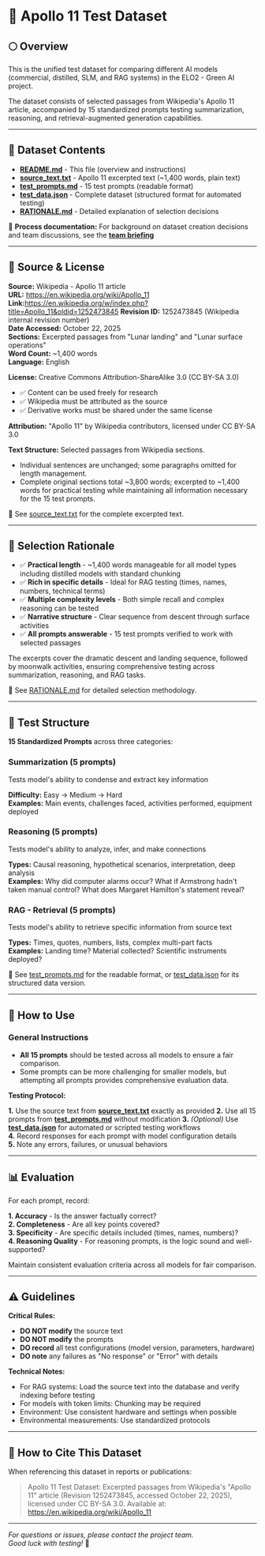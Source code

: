# 🚀 Apollo 11 Test Dataset

## 🌕 Overview

This is the unified test dataset for comparing different AI models (commercial,
distilled, SLM, and RAG systems) in the ELO2 - Green AI project.

The dataset consists of selected passages from Wikipedia's Apollo 11 article,
accompanied by 15 standardized prompts testing summarization, reasoning, and
retrieval-augmented generation capabilities.

---

## 📂 Dataset Contents

- **[README.md][readme]** - This file (overview and instructions)  
- **[source_text.txt][source]** - Apollo 11 excerpted text
(~1,400 words, plain text)  
- **[test_prompts.md][prompts]** - 15 test prompts (readable format)  
- **[test_data.json][json]** - Complete dataset (structured format for automated
  testing)  
- **[RATIONALE.md][rationale]** - Detailed explanation of selection decisions

📌 **Process documentation:** For background on dataset creation decisions and
team discussions, see the **[team briefing](https://docs.google.com/document/d/1jAE2Y2BJDx014MAXCxyH0-2EgieL_tCxCEeMK4VWBNQ/edit?usp=sharing)**

[readme]: /test_dataset_apollo11/README.md  
[source]: /test_dataset_apollo11/source_text.txt  
[prompts]: /test_dataset_apollo11/test_prompts.md  
[json]: /test_dataset_apollo11/test_data.json  
[rationale]: /test_dataset_apollo11/RATIONALE.md

---

## 📄 Source & License

**Source:** Wikipedia - Apollo 11 article  
**URL:** <https://en.wikipedia.org/wiki/Apollo_11>  
**Link:**<https://en.wikipedia.org/w/index.php?title=Apollo_11&oldid=1252473845>
**Revision ID:** 1252473845 (Wikipedia internal revision number)  
**Date Accessed:** October 22, 2025  
**Sections:** Excerpted passages from "Lunar landing" and "Lunar surface
operations"  
**Word Count:** ~1,400 words  
**Language:** English

**License:** Creative Commons Attribution-ShareAlike 3.0 (CC BY-SA 3.0)

- ✅ Content can be used freely for research
- ✅ Wikipedia must be attributed as the source
- ✅ Derivative works must be shared under the same license

**Attribution:** "Apollo 11" by Wikipedia contributors, licensed under CC BY-SA 3.0

**Text Structure:** Selected passages from Wikipedia sections.

- Individual sentences are unchanged; some paragraphs omitted for length management.
- Complete original sections total ~3,800 words; excerpted to ~1,400 words for
practical testing while maintaining all information necessary for the 15 test prompts.

📌 See [source_text.txt][source] for the complete excerpted text.

---

## 🎯 Selection Rationale

- ✅ **Practical length** - ~1,400 words manageable for all model types including
distilled models with standard chunking
- ✅ **Rich in specific details** - Ideal for RAG testing (times, names, numbers,
technical terms)
- ✅ **Multiple complexity levels** - Both simple recall and complex reasoning can
be tested
- ✅ **Narrative structure** - Clear sequence from descent through surface
activities
- ✅ **All prompts answerable** - 15 test prompts verified to work with selected
passages

The excerpts cover the dramatic descent and landing sequence, followed by
moonwalk activities, ensuring comprehensive testing across summarization,
reasoning, and RAG tasks.

📌 See [RATIONALE.md][rationale] for detailed selection methodology.

---

## 📝 Test Structure

**15 Standardized Prompts** across three categories:

### Summarization (5 prompts)

Tests model's ability to condense and extract key information

**Difficulty:** Easy → Medium → Hard  
**Examples:** Main events, challenges faced, activities performed, equipment
deployed

### Reasoning (5 prompts)

Tests model's ability to analyze, infer, and make connections

**Types:** Causal reasoning, hypothetical scenarios, interpretation, deep
analysis  
**Examples:** Why did computer alarms occur? What if Armstrong hadn't taken
manual control? What does Margaret Hamilton's statement reveal?

### RAG - Retrieval (5 prompts)

Tests model's ability to retrieve specific information from source text

**Types:** Times, quotes, numbers, lists, complex multi-part facts  
**Examples:** Landing time? Material collected? Scientific instruments deployed?

📌 See [test_prompts.md][prompts] for the readable format, or [test_data.json][json]
for its structured data version.

---

## 🔧 How to Use

### General Instructions

- **All 15 prompts** should be tested across all models to ensure a fair comparison.
- Some prompts can be more challenging for smaller models,
but attempting all prompts provides comprehensive evaluation data.

**Testing Protocol:**

**1.** Use the source text from **[source_text.txt][source]**
exactly as provided
**2.** Use all 15 prompts from **[test_prompts.md][prompts]** without
modification
**3.** *(Optional)* Use **[test_data.json][json]** for automated or scripted
   testing workflows  
**4.** Record responses for each prompt with model configuration details  
**5.** Note any errors, failures, or unusual behaviors

---

## 📊 Evaluation

For each prompt, record:

**1. Accuracy** - Is the answer factually correct?  
**2. Completeness** - Are all key points covered?  
**3. Specificity** - Are specific details included (times, names, numbers)?  
**4. Reasoning Quality** - For reasoning prompts, is the logic sound and
   well-supported?  

Maintain consistent evaluation criteria across all models for fair comparison.

---

## ⚠️ Guidelines

**Critical Rules:**

- **DO NOT modify** the source text
- **DO NOT modify** the prompts
- **DO record** all test configurations (model version, parameters, hardware)
- **DO note** any failures as "No response" or "Error" with details

**Technical Notes:**

- For RAG systems: Load the source text into the database and verify indexing
  before testing
- For models with token limits: Chunking may be required
- Environment: Use consistent hardware and settings when possible
- Environmental measurements: Use standardized protocols

---

## 📖 How to Cite This Dataset

When referencing this dataset in reports or publications:

> Apollo 11 Test Dataset: Excerpted passages from Wikipedia's "Apollo 11" article
> (Revision 1252473845, accessed October 22, 2025), licensed under CC BY-SA 3.0.
> Available at: <https://en.wikipedia.org/wiki/Apollo_11>

---

*For questions or issues, please contact the project team.  
Good luck with testing!* 🚀
